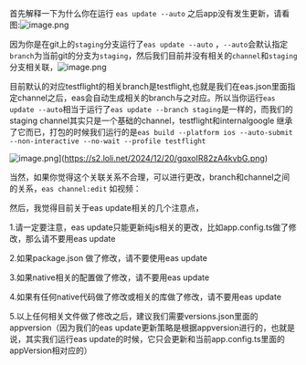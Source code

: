 



首先解释一下为什么你在运行 `eas update --auto` 之后app没有发生更新，请看图:![image.png](https://s2.loli.net/2024/12/20/Ue8YBPr4I5thWFd.png)

因为你是在git上的`staging`分支运行了`eas update --auto` ，`--auto`会默认指定`branch`为当前git的分支为`staging`，然后我们目前并没有相关的`channel`和`staging`分支相关联，![image.png](https://note.youdao.com/yws/res/8/WEBRESOURCEf2349c2d02a5e25d2cdc7092da438928)

目前默认的对应testflight的相关branch是testflight,也就是我们在eas.json里面指定channel之后，eas会自动生成相关的branch与之对应。所以当你运行`eas update --auto`相当于运行了`eas update --branch staging`是一样的，而我们的staging channel其实只是一个基础的channel，testflight和internalgoogle 继承了它而已，打包的时候我们运行的是`eas build --platform ios --auto-submit --non-interactive --no-wait --profile testflight`

![image.png](https://note.youdao.com/yws/res/3/WEBRESOURCE356fdcd2cc4d9b4087bf956d2ec3eea3)](https://s2.loli.net/2024/12/20/gqxoIR82zA4kvbG.png)

当然，如果你觉得这个关联关系不合理，可以进行更改，branch和channel之间的关系，`eas channel:edit` 如视频：



然后，我觉得目前关于eas update相关的几个注意点，

1.请一定要注意，eas update只能更新纯js相关的更改，比如app.config.ts做了修改，那么请不要用eas update

2.如果package.json 做了修改，请不要使用eas update

3.如果native相关的配置做了修改，请不要用eas update

4.如果有任何native代码做了修改或相关的库做了修改，请不要用eas update

5.以上任何相关文件做了修改之后，建议我们需要versions.json里面的appversion（因为我们的eas update更新策略是根据appversion进行的，也就是说，其实我们运行eas update的时候，它只会更新和当前app.config.ts里面的appVersion相对应的）





